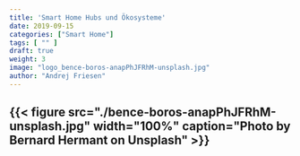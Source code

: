 ```yaml
---
title: 'Smart Home Hubs und Ökosysteme'
date: 2019-09-15
categories: ["Smart Home"]
tags: [ "" ]
draft: true
weight: 3
image: "logo_bence-boros-anapPhJFRhM-unsplash.jpg"
author: "Andrej Friesen"
---
```





{{< figure src="./bence-boros-anapPhJFRhM-unsplash.jpg" width="100%" caption="Photo by Bernard Hermant on Unsplash" >}}
---



